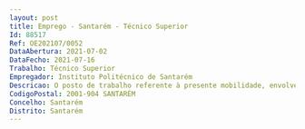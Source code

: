 ```yaml
--- 
layout: post
title: Emprego - Santarém - Técnico Superior
Id: 88517
Ref: OE202107/0052
DataAbertura: 2021-07-02
DataFecho: 2021-07-16
Trabalho: Técnico Superior
Empregador: Instituto Politécnico de Santarém
Descricao: O posto de trabalho referente à presente mobilidade, envolve o exercício de funções da carreira de Técnico Superior, tal como descritas em anexo à Lei n.º 35 2014, de 20 de junho e do Regulamento Interno dos Serviços do Instituto Politécnico de Santarém, aprovado pelo despacho nº 3290 2019, publicado no DR. 2.ª Série, n.º 59, de 25 de março de 2019.
CodigoPostal: 2001-904 SANTARÉM
Concelho: Santarém
Distrito: Santarém
--- 
```


